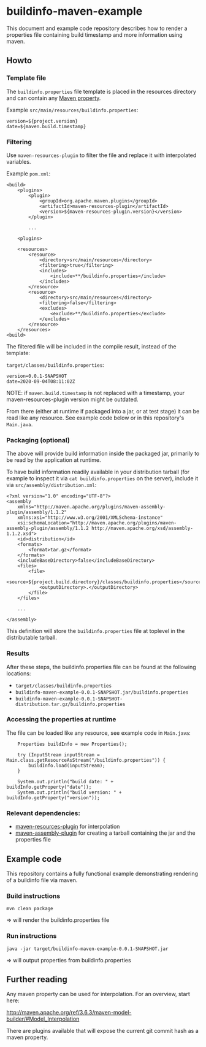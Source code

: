 # buildinfo-maven-example

This document and example code repository describes how to render a properties file containing build timestamp and more information using maven.

## Howto

### Template file

The `buildinfo.properties` file template is placed in the resources directory
and can contain any [Maven property](http://maven.apache.org/ref/3.6.3/maven-model-builder/#Model_Interpolation).

Example `src/main/resources/buildinfo.properties`:

    version=${project.version}
    date=${maven.build.timestamp}

### Filtering

Use `maven-resources-plugin` to filter the file and replace it with interpolated variables.

Example `pom.xml`:

    <build>
        <plugins>
            <plugin>
                <groupId>org.apache.maven.plugins</groupId>
                <artifactId>maven-resources-plugin</artifactId>
                <version>${maven-resources-plugin.version}</version>
            </plugin>

            ...

        <plugins>

        <resources>
            <resource>
                <directory>src/main/resources</directory>
                <filtering>true</filtering>
                <includes>
                    <include>**/buildinfo.properties</include>
                </includes>
            </resource>
            <resource>
                <directory>src/main/resources</directory>
                <filtering>false</filtering>
                <excludes>
                    <exclude>**/buildinfo.properties</exclude>
                </excludes>
            </resource>
        </resources>
    <build>

The filtered file will be included in the compile result, instead of the template:

`target/classes/buildinfo.properties`:

    version=0.0.1-SNAPSHOT
    date=2020-09-04T08:11:02Z

NOTE: if `maven.build.timestamp` is not replaced with a timestamp, your maven-resources-plugin version might be outdated.

From there (either at runtime if packaged into a jar, or at test stage) it can be read like any resource. See example code below or in this repository's `Main.java`.

### Packaging (optional)

The above will provide build information inside the packaged jar, primarily to be read by the application at runtime.

To have build information readily available in your distribution tarball (for example to inspect it via `cat buildinfo.properties` on the server), include it via `src/assembly/distribution.xml`:

    <?xml version="1.0" encoding="UTF-8"?>
    <assembly
        xmlns="http://maven.apache.org/plugins/maven-assembly-plugin/assembly/1.1.2"
        xmlns:xsi="http://www.w3.org/2001/XMLSchema-instance"
        xsi:schemaLocation="http://maven.apache.org/plugins/maven-assembly-plugin/assembly/1.1.2 http://maven.apache.org/xsd/assembly-1.1.2.xsd">
        <id>distribution</id>
        <formats>
            <format>tar.gz</format>
        </formats>
        <includeBaseDirectory>false</includeBaseDirectory>
        <files>
            <file>
                <source>${project.build.directory}/classes/buildinfo.properties</source>
                <outputDirectory>.</outputDirectory>
            </file>
        </files>

        ...

    </assembly>

This definition will store the `buildinfo.properties` file at toplevel in the distributable tarball.

### Results

After these steps, the buildinfo.properties file can be found at the following locations:

- `target/classes/buildinfo.properties`
- `buildinfo-maven-example-0.0.1-SNAPSHOT.jar/buildinfo.properties`
- `buildinfo-maven-example-0.0.1-SNAPSHOT-distribution.tar.gz/buildinfo.properties`


### Accessing the properties at runtime

The file can be loaded like any resource, see example code in `Main.java`:

        Properties buildInfo = new Properties();

        try (InputStream inputStream = Main.class.getResourceAsStream("/buildinfo.properties")) {
            buildInfo.load(inputStream);
        }

        System.out.println("build date: " + buildInfo.getProperty("date"));
        System.out.println("build version: " + buildInfo.getProperty("version"));

### Relevant dependencies:

- [maven-resources-plugin](https://mvnrepository.com/artifact/org.apache.maven.plugins/maven-resources-plugin) for interpolation
- [maven-assembly-plugin](https://mvnrepository.com/artifact/org.apache.maven.plugins/maven-assembly-plugin) for creating a tarball containing the jar and the properties file

## Example code

This repository contains a fully functional example demonstrating rendering of a buildinfo file via maven.

### Build instructions

    mvn clean package

=> will render the buildinfo.properties file

### Run instructions

    java -jar target/buildinfo-maven-example-0.0.1-SNAPSHOT.jar

=> will output properties from buildinfo.properties

## Further reading

Any maven property can be used for interpolation. For an overview, start here:

http://maven.apache.org/ref/3.6.3/maven-model-builder/#Model_Interpolation

There are plugins available that will expose the current git commit hash as a maven property.
